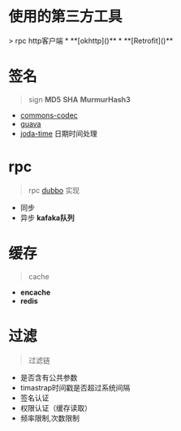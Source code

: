 # 使用的第三方工具

<p> 
> rpc http客户端   
* **[okhttp]()** 
* **[Retrofit]()**

# 签名
> sign **MD5**  **SHA**  **MurmurHash3**  
* [commons-codec]()  
* [guava]()
* [joda-time]() 日期时间处理

# rpc
> rpc [dubbo]() 实现
* 同步
* 异步  **kafaka队列**

# 缓存
> cache 
* **encache**
* **redis**

# 过滤
> 过滤链
* 是否含有公共参数
* timastrap时间戳是否超过系统间隔
* 签名认证
* 权限认证（缓存读取）
* 频率限制,次数限制

